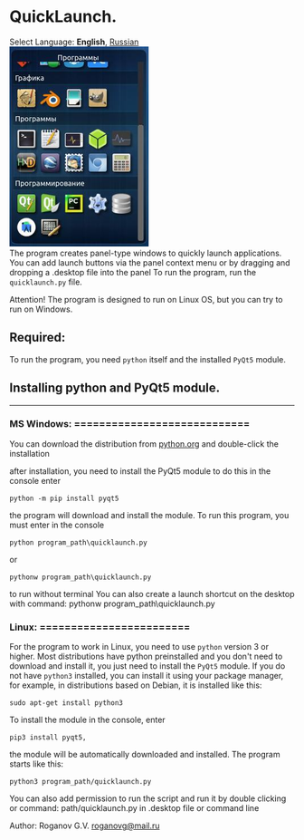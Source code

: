 # QuickLaunch.

Select Language: **English**, [Russian](https://github.com/GennadiyVick/QuickLaunch/blob/master/README-RU.md)  
![screenshot](https://github.com/GennadiyVick/QuickLaunch/blob/master/screen.jpg)  
The program creates panel-type windows to quickly launch applications. You can add launch buttons via the panel context menu or by dragging and dropping a .desktop file into the panel
To run the program, run the `quicklaunch.py` file.

Attention! The program is designed to run on Linux OS, but you can try to run on Windows.

## Required:
To run the program, you need `python` itself and the installed `PyQt5` module.

## Installing python and PyQt5 module.
**********************************************

### MS Windows: ============================
You can download the distribution from [python.org](https://www.python.org/downloads/)
and double-click the installation

after installation, you need to install the PyQt5 module
to do this in the console enter 
```console
python -m pip install pyqt5
```
the program will download and install the module.
To run this program, you must enter in the console
```console
python program_path\quicklaunch.py
```
or
```console
pythonw program_path\quicklaunch.py
```
to run without terminal
You can also create a launch shortcut on the desktop with command: pythonw program_path\quicklaunch.py

### Linux: ========================
For the program to work in Linux, you need to use `python` version 3 or higher.
Most distributions have python preinstalled and you don't need to download and install it, 
you just need to install the `PyQt5` module.
If you do not have `python3` installed, you can install it using your package manager, 
for example, in distributions based on Debian, it is installed like this:
```console
sudo apt-get install python3
```

To install the module in the console, enter
```console
pip3 install pyqt5, 
```
the module will be automatically downloaded and installed.
The program starts like this:
```console
python3 program_path/quicklaunch.py
```

You can also add permission to run the script and run it by double clicking or command: path/quicklaunch.py in .desktop file or command line

Author: Roganov G.V. roganovg@mail.ru
